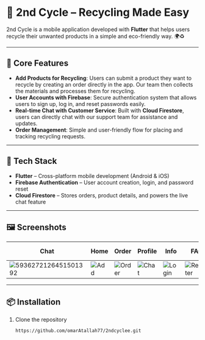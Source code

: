 # 📱 2nd Cycle – Recycling Made Easy  

2nd Cycle is a mobile application developed with **Flutter** that helps users recycle their unwanted products in a simple and eco-friendly way. 🌍♻️  

---

## 🔹 Core Features  
- **Add Products for Recycling**: Users can submit a product they want to recycle by creating an order directly in the app. Our team then collects the materials and processes them for recycling.  
- **User Accounts with Firebase**: Secure authentication system that allows users to sign up, log in, and reset passwords easily.  
- **Real-time Chat with Customer Service**: Built with **Cloud Firestore**, users can directly chat with our support team for assistance and updates.  
- **Order Management**: Simple and user-friendly flow for placing and tracking recycling requests.  

---

## 🔹 Tech Stack  
- **Flutter** – Cross-platform mobile development (Android & iOS)  
- **Firebase Authentication** – User account creation, login, and password reset  
- **Cloud Firestore** – Stores orders, product details, and powers the live chat feature  

---

## 🖼️ Screenshots  

| Chat | Home | Order | Profile | Info | FAQ | Order Tracking | Login | Register |Reset Password |Splash screen 1 | Splash Screen 2 
|------|-------------|-------|------|-------|----------|----------------|---------|----------|--------|------|------|
|![5936272126451501392](https://github.com/user-attachments/assets/5df59375-82bb-4b5d-8460-5cc7d0fef866)| ![Add](https://github.com/user-attachments/assets/57bb4fce-ffc2-468f-8569-4300c61812bd) | ![Order](https://github.com/user-attachments/assets/f7c399f3-308f-4136-a100-48600302c10f) | ![Chat](https://github.com/user-attachments/assets/1fd78ba8-7af3-4657-a8b8-2214ee29dc65) | ![Login](https://github.com/user-attachments/assets/34ed2a84-d858-443c-a155-178b46232d06) | ![Register](https://github.com/user-attachments/assets/e2829f21-a5de-40ab-a0ab-965394e66749) | ![Reset](https://github.com/user-attachments/assets/f7ca87c0-702b-4293-8770-52604d808269) | ![Profile](https://github.com/user-attachments/assets/7e827ae2-e1ea-4e9b-ba66-88cd632d5096) | ![Settings](https://github.com/user-attachments/assets/22a7380b-0e8a-48bb-a874-0dc0994906ad) | ![Extra](https://github.com/user-attachments/assets/cb7d35ce-ec70-4155-b81a-8b2fb0a63d0a) |![5936272126451501394](https://github.com/user-attachments/assets/1fe8ebda-75b5-4ad6-a41d-05a274ab88f6) | ![5936272126451501393](https://github.com/user-attachments/assets/8cb1e65c-622d-401b-9aa8-c8359fee8002)




---

## 📦 Installation  
1. Clone the repository  
   ```bash
   https://github.com/omarAtallah77/2ndcyclee.git
